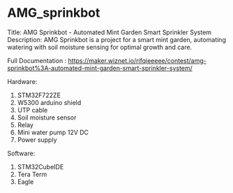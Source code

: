 # AMG_sprinkbot
Title: AMG Sprinkbot - Automated Mint Garden Smart Sprinkler System Description: AMG Sprinkbot is a project for a smart mint garden, automating watering with soil moisture sensing for optimal growth and care.

Full Documentation : https://maker.wiznet.io/rifqieeeee/contest/amg-sprinkbot%3A-automated-mint-garden-smart-sprinkler-system/

Hardware:
1.  STM32F722ZE
2.  W5300 arduino shield
3.  UTP cable
4.  Soil moisture sensor
5.  Relay
6.  Mini water pump 12V DC
7.  Power supply

Software:
1. STM32CubeIDE
2. Tera Term
3. Eagle
